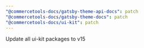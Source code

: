 ```yaml
---
"@commercetools-docs/gatsby-theme-api-docs": patch
"@commercetools-docs/gatsby-theme-docs": patch
"@commercetools-docs/ui-kit": patch
---
```


Update all ui-kit packages to v15
